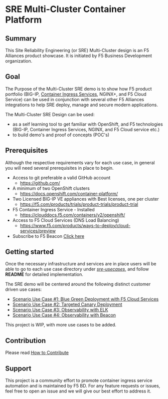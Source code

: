 # SRE Multi-Cluster Container Platform

## Summary
This Site Reliability Engineering (or SRE) Multi-Cluster design is an F5 Alliances product showcase. It is initiated by F5 Business Development organization.

## Goal

The Purpose of the Multi-Cluster  SRE demo is to show how F5 product portfolio (BIG-IP, [Container Ingress Services](https://github.com/F5Networks/k8s-bigip-ctlr),  NGINX+, and F5 Cloud Service) can be used in conjunction with several other F5 Alliances integrations to help SRE deploy, manage and secure modern applications.


The Multi-Cluster SRE Design can be used:
- as a self learning tool to get familiar with OpenShift, and F5 technologies (BIG-IP, Container Ingress Services, NGINX, and F5 Cloud service etc.) 
- to build demo's and proof of concepts (POC's)


## Prerequisites
Although the respective requirements vary for each use case, in general you will need several prerequisites in place to begin.

- Access to git preferable a valid GitHub account
  - https://github.com/
- A minimum of two OpenShift clusters
  - https://docs.openshift.com/container-platform/
- Two Licensed BIG-IP VE appliances with Best licenses, one per cluster
  - https://f5.com/products/trials/product-trials/product-trial
- F5 Container Ingress Service - Installed
  - https://clouddocs.f5.com/containers/v2/openshift/
- Access to F5 Cloud Services (DNS Load Balancing)
  - https://www.f5.com/products/ways-to-deploy/cloud-services/preview
- Subscribe to F5 Beacon [Click here](Beacon%20Subscription.pdf)


## Getting started

Once the necessary infrastructure and services are in place users will be able to go to each use case directory under [*sre-usecases*](sre-usecases), and follow  **README** for detailed implementation.

The SRE demo will be centered around the following distinct customer driven use cases:


- [Scenario Use Case #1: Blue Green Deployment with F5 Cloud Services](./sre-usecases/02-blue-green-deployment/README.md)
- [Scenario Use Case #2: Targeted Canary Deployment](sre-usecases/01-targeted-canary/README.md)
- [Scenario Use Case #3: Observability with ELK](sre-usecases/03-observability-for-targeted-canary-with-ELK /README.md)
- [Scenario Use Case #4: Observability with Beacon](sre-usecases/04-observability-for-code-to-custommer-with-Beacon/README.md)

This project is WIP, with more use cases to be added.

## Contribution

Please read [How to Contribute](CONTRIBUTING.md)

## Support

This project is a community effort to promote container ingress service automation and is maintained by F5 BD. For any feature requests or issues, feel free to open an issue and we will give our best effort to address it.